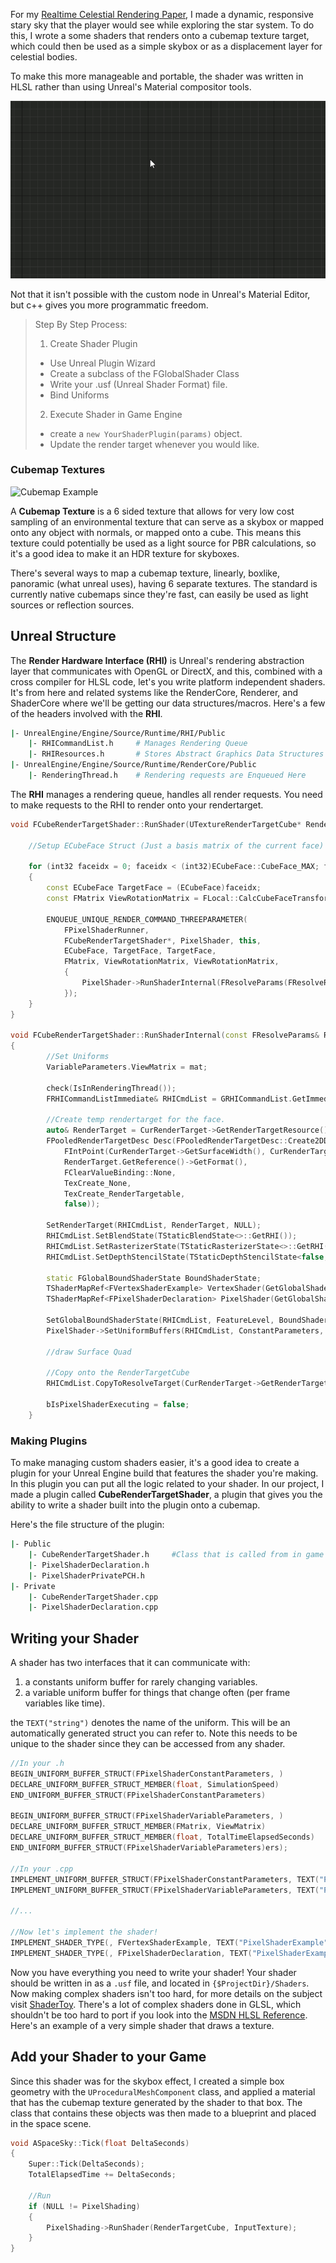 For my [Realtime Celestial Rendering Paper](https://github.com/OpenHID/realtime-celestial-rendering), I made a dynamic, responsive stary sky that the player would see while exploring the star system. To do this, I wrote a some shaders that renders onto a cubemap texture target, which could then be used as a simple skybox or as a displacement layer for celestial bodies.

To make this more manageable and portable, the shader was written in HLSL rather than using Unreal's Material compositor tools.

![Custom Node](assets\ue4-material-custom.gif)

Not that it isn't possible with the custom node in Unreal's Material Editor, but c++ gives you more programmatic freedom.

>Step By Step Process:
>1. Create Shader Plugin
>  * Use Unreal Plugin Wizard
>  * Create a subclass of the FGlobalShader Class
>  * Write your .usf (Unreal Shader Format) file.
>  * Bind Uniforms
>2. Execute Shader in Game Engine
>  * create a `new YourShaderPlugin(params)` object.
>  * Update the render target whenever you would like.

### Cubemap Textures

![Cubemap Example](assets/directioncubemap.png)

A **Cubemap Texture** is a 6 sided texture that allows for very low cost sampling of an environmental texture that can serve as a skybox or mapped onto any object with normals, or mapped onto a cube. This means this texture could potentially be used as a light source for PBR calculations, so it's a good idea to make it an HDR texture for skyboxes.

There's several ways to map a cubemap texture, linearly, boxlike, panoramic (what unreal uses), having 6 separate textures. The standard is currently native cubemaps since they're fast, can easily be used as light sources or reflection sources.

## Unreal Structure

The **Render Hardware Interface (RHI)** is Unreal's rendering abstraction layer that communicates with OpenGL or DirectX, and this, combined with a cross compiler for HLSL code, let's you write platform independent shaders. It's from here and related systems like the RenderCore, Renderer, and ShaderCore where we'll be getting our data structures/macros. Here's a few of the headers involved with the **RHI**.

```bash
|- UnrealEngine/Engine/Source/Runtime/RHI/Public
	|- RHICommandList.h 	# Manages Rendering Queue
	|- RHIResources.h		# Stores Abstract Graphics Data Structures
|- UnrealEngine/Engine/Source/Runtime/RenderCore/Public
    |- RenderingThread.h 	# Rendering requests are Enqueued Here
```

The **RHI** manages a rendering queue, handles all render requests. You need to make requests to the RHI to render onto your rendertarget.

```cpp
void FCubeRenderTargetShader::RunShader(UTextureRenderTargetCube* RenderTarget, float time) {

	//Setup ECubeFace Struct (Just a basis matrix of the current face)

	for (int32 faceidx = 0; faceidx < (int32)ECubeFace::CubeFace_MAX; faceidx++)
	{
		const ECubeFace TargetFace = (ECubeFace)faceidx;
		const FMatrix ViewRotationMatrix = FLocal::CalcCubeFaceTransform(TargetFace);

		ENQUEUE_UNIQUE_RENDER_COMMAND_THREEPARAMETER(
			FPixelShaderRunner,
			FCubeRenderTargetShader*, PixelShader, this,
			ECubeFace, TargetFace, TargetFace,
			FMatrix, ViewRotationMatrix, ViewRotationMatrix,
			{
				PixelShader->RunShaderInternal(FResolveParams(FResolveRect(), TargetFace), ViewRotationMatrix);
			});
	}
}

void FCubeRenderTargetShader::RunShaderInternal(const FResolveParams& ResolveParams, const FMatrix mat, UTextureRenderTargetCube* CurRenderTarget)
{
		//Set Uniforms
		VariableParameters.ViewMatrix = mat;

		check(IsInRenderingThread());
		FRHICommandListImmediate& RHICmdList = GRHICommandList.GetImmediateCommandList();

		//Create temp rendertarget for the face.
		auto& RenderTarget = CurRenderTarget->GetRenderTargetResource()->GetRenderTargetTexture();
		FPooledRenderTargetDesc Desc(FPooledRenderTargetDesc::Create2DDesc(
			FIntPoint(CurRenderTarget->GetSurfaceWidth(), CurRenderTarget->GetSurfaceHeight()),
			RenderTarget.GetReference()->GetFormat(),
			FClearValueBinding::None,
			TexCreate_None,
			TexCreate_RenderTargetable,
			false));

		SetRenderTarget(RHICmdList, RenderTarget, NULL);
		RHICmdList.SetBlendState(TStaticBlendState<>::GetRHI());
		RHICmdList.SetRasterizerState(TStaticRasterizerState<>::GetRHI());
		RHICmdList.SetDepthStencilState(TStaticDepthStencilState<false, CF_Always>::GetRHI());

		static FGlobalBoundShaderState BoundShaderState;
		TShaderMapRef<FVertexShaderExample> VertexShader(GetGlobalShaderMap(FeatureLevel));
		TShaderMapRef<FPixelShaderDeclaration> PixelShader(GetGlobalShaderMap(FeatureLevel));

		SetGlobalBoundShaderState(RHICmdList, FeatureLevel, BoundShaderState, GTextureVertexDeclaration.VertexDeclarationRHI, *VertexShader, *PixelShader);
		PixelShader->SetUniformBuffers(RHICmdList, ConstantParameters, VariableParameters);

		//draw Surface Quad

		//Copy onto the RenderTargetCube
		RHICmdList.CopyToResolveTarget(CurRenderTarget->GetRenderTargetResource()->GetRenderTargetTexture(), CurRenderTarget->GetRenderTargetResource()->TextureRHI, false, ResolveParams);

		bIsPixelShaderExecuting = false;
	}
```

### Making Plugins

To make managing custom shaders easier, it's a good idea to create a plugin for your Unreal Engine build that features the shader you're making. In this plugin you can put all the logic related to your shader. In our project, I made a plugin called **CubeRenderTargetShader**, a plugin that gives you the ability to write a shader built into the plugin onto a cubemap.

Here's the file structure of the plugin:

```bash
|- Public
	|- CubeRenderTargetShader.h 	#Class that is called from in game actors.
	|- PixelShaderDeclaration.h
	|- PixelShaderPrivatePCH.h
|- Private
	|- CubeRenderTargetShader.cpp
	|- PixelShaderDeclaration.cpp
```

## Writing your Shader

A shader has two interfaces that it can communicate with:

1. a constants uniform buffer for rarely changing variables.
2. a variable uniform buffer for things that change often (per frame variables like time).

the `TEXT("string")` denotes the name of the uniform. This will be an automatically generated struct you can refer to. Note this needs to be unique to the shader since they can be accessed from any shader.

```cpp
//In your .h
BEGIN_UNIFORM_BUFFER_STRUCT(FPixelShaderConstantParameters, )
DECLARE_UNIFORM_BUFFER_STRUCT_MEMBER(float, SimulationSpeed)
END_UNIFORM_BUFFER_STRUCT(FPixelShaderConstantParameters)

BEGIN_UNIFORM_BUFFER_STRUCT(FPixelShaderVariableParameters, )
DECLARE_UNIFORM_BUFFER_STRUCT_MEMBER(FMatrix, ViewMatrix)
DECLARE_UNIFORM_BUFFER_STRUCT_MEMBER(float, TotalTimeElapsedSeconds)
END_UNIFORM_BUFFER_STRUCT(FPixelShaderVariableParameters)ers);

//In your .cpp
IMPLEMENT_UNIFORM_BUFFER_STRUCT(FPixelShaderConstantParameters, TEXT("PSConstants"));
IMPLEMENT_UNIFORM_BUFFER_STRUCT(FPixelShaderVariableParameters, TEXT("PSVariables"));

//...

//Now let's implement the shader!
IMPLEMENT_SHADER_TYPE(, FVertexShaderExample, TEXT("PixelShaderExample"), TEXT("MainVertexShader"), SF_Vertex);
IMPLEMENT_SHADER_TYPE(, FPixelShaderDeclaration, TEXT("PixelShaderExample"), TEXT("MainPixelShader"), SF_Pixel);
```

Now you have everything you need to write your shader! Your shader should be written in as a `.usf` file, and located in `{$ProjectDir}/Shaders`. Now making complex shaders isn't too hard, for more details on the subject visit [ShaderToy](http://shadertoy.com). There's a lot of complex shaders done in GLSL, which shouldn't be too hard to port if you look into the [MSDN HLSL Reference](https://msdn.microsoft.com/en-us/library/windows/desktop/bb509638%28v=vs.85%29.aspx). Here's an example of a very simple shader that draws a texture.

## Add your Shader to your Game

Since this shader was for the skybox effect, I created a simple box geometry with the `UProceduralMeshComponent` class, and applied a material that has the cubemap texture generated by the shader to that box. The class that contains these objects was then made to a blueprint and placed in the space scene.

```cpp
void ASpaceSky::Tick(float DeltaSeconds)
{
	Super::Tick(DeltaSeconds);
	TotalElapsedTime += DeltaSeconds;

	//Run
	if (NULL != PixelShading)
	{
		PixelShading->RunShader(RenderTargetCube, InputTexture);
	}
}
```
